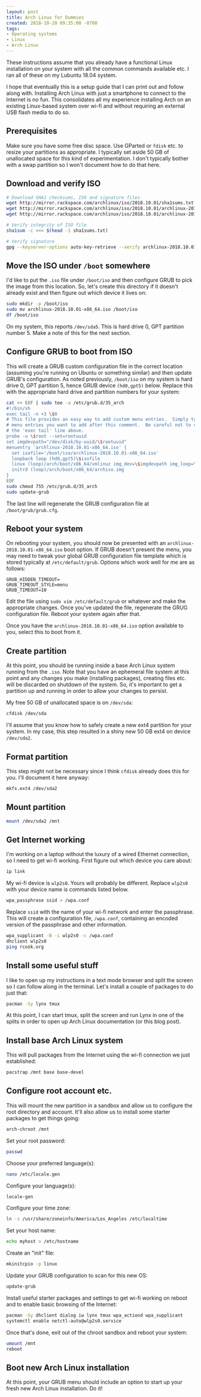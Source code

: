 ```yaml
---
layout: post
title: Arch Linux for Dummies
created: 2018-10-20 09:35:00 -0700
tags:
- Operating systems
- Linux
- Arch Linux
---
```

These instructions assume that you already have a functional Linux installation on your system with all the common commands available etc. I ran all of these on my Lubuntu 18.04 system.

I hope that eventually this is a setup guide that I can print out and follow along with. Installing Arch Linux with just a smartphone to connect to the Internet is no fun. This consolidates all my experience installing Arch on an existing Linux-based system over wi-fi and without requiring an external USB flash media to do so.

## Prerequisites

Make sure you have some free disc space. Use GParted or `fdisk` etc. to resize your partitions as appropriate. I typically set aside 50 GB of unallocated space for this kind of experimentation. I don't typically bother with a swap partition so I won't document how to do that here.

## Download and verify ISO

```bash
# Download SHA1 checksums, ISO and signature files
wget http://mirror.rackspace.com/archlinux/iso/2018.10.01/sha1sums.txt
wget http://mirror.rackspace.com/archlinux/iso/2018.10.01/archlinux-2018.10.01-x86_64.iso
wget http://mirror.rackspace.com/archlinux/iso/2018.10.01/archlinux-2018.10.01-x86_64.iso.sig

# Verify integrity of ISO file
sha1sum -c <<< $(head -1 sha1sums.txt)

# Verify signature
gpg --keyserver-options auto-key-retrieve --verify archlinux-2018.10.01-x86_64.iso.sig
```

## Move the ISO under `/boot` somewhere

I'd like to put the `.iso` file under `/boot/iso` and then configure GRUB to pick the image from this location. So, let's create this directory if it doesn't already exist and then figure out which device it lives on:

```bash
sudo mkdir -p /boot/iso
sudo mv archlinux-2018.10.01-x86_64.iso /boot/iso
df /boot/iso
```

On my system, this reports `/dev/sda5`. This is hard drive 0, GPT partition number 5. Make a note of this for the next section.

## Configure GRUB to boot from ISO

This will create a GRUB custom configuration file in the correct location (assuming you're running on Ubuntu or something similar) and then update GRUB's configuration. As noted previously, `/boot/iso` on my system is hard drive 0, GPT partition 5, hence GRUB device `(hd0,gpt5)` below. Replace this with the appropriate hard drive and partition numbers for your system:

```bash
cat << EOF | sudo tee -a /etc/grub.d/35_arch
#!/bin/sh
exec tail -n +3 \$0
# This file provides an easy way to add custom menu entries.  Simply type the
# menu entries you want to add after this comment.  Be careful not to change
# the 'exec tail' line above.
probe -u \$root --set=rootuuid
set imgdevpath="/dev/disk/by-uuid/\$rootuuid"
menuentry 'archlinux-2018.10.01-x86_64.iso' {
  set isofile='/boot/iso/archlinux-2018.10.01-x86_64.iso'
  loopback loop (hd0,gpt5)\$isofile
  linux (loop)/arch/boot/x86_64/vmlinuz img_dev=\$imgdevpath img_loop=\$isofile
  initrd (loop)/arch/boot/x86_64/archiso.img
}
EOF
sudo chmod 755 /etc/grub.d/35_arch
sudo update-grub
```

The last line will regenerate the GRUB configuration file at `/boot/grub/grub.cfg`.

## Reboot your system

On rebooting your system, you should now be presented with an `archlinux-2018.10.01-x86_64.iso` boot option. If GRUB doesn't present the menu, you may need to tweak your global GRUB configuration file template which is stored typically at `/etc/default/grub`. Options which work well for me are as follows:

```
GRUB_HIDDEN_TIMEOUT=
GRUB_TIMEOUT_STYLE=menu
GRUB_TIMEOUT=10
```

Edit the file using `sudo vim /etc/default/grub` or whatever and make the appropriate changes. Once you've updated the file, regenerate the GRUG configuration file. Reboot your system again after that.

Once you have the `archlinux-2018.10.01-x86_64.iso` option available to you, select this to boot from it.

## Create partition

At this point, you should be running inside a base Arch Linux system running from the `.iso`. Note that you have an ephemeral file system at this point and any changes you make (installing packages), creating files etc. will be discarded on shutdown of the system. So, it's important to get a partition up and running in order to allow your changes to persist.

My free 50 GB of unallocated space is on `/dev/sda`:

```bash
cfdisk /dev/sda
```

I'll assume that you know how to safely create a new ext4 partition for your system. In my case, this step resulted in a shiny new 50 GB ext4 on device `/dev/sda2`.

## Format partition

This step might not be necessary since I think `cfdisk` already does this for you. I'll document it here anyway:

```bash
mkfs.ext4 /dev/sda2
```

## Mount partition

```bash
mount /dev/sda2 /mnt
```

## Get Internet working

I'm working on a laptop without the luxury of a wired Ethernet connection, so I need to get wi-fi working. First figure out which device you care about:

```bash
ip link
```

My wi-fi device is `wlp2s0`. Yours will probably be different. Replace `wlp2s0` with your device name is commands listed below.

```bash
wpa_passphrase ssid > /wpa.conf
```

Replace `ssid` with the name of your wi-fi network and enter the passphrase. This will create a configuration file, `/wpa.conf`, containing an encoded version of the passphrase and other information.

```bash
wpa_supplicant -B -i wlp2s0 -c /wpa.conf
dhclient wlp2s0
ping rcook.org
```

## Install some useful stuff

I like to open up my instructions in a text mode browser and split the screen so I can follow along in the terminal. Let's install a couple of packages to do just that:

```bash
pacman -Sy lynx tmux
```

At this point, I can start tmux, split the screen and run Lynx in one of the splits in order to open up Arch Linux documentation (or this blog post).

## Install base Arch Linux system

This will pull packages from the Internet using the wi-fi connection we just established:

```bash
pacstrap /mnt base base-devel
```

## Configure root account etc.

This will mount the new partition in a sandbox and allow us to configure the root directory and account. It'll also allow us to install some starter packages to get things going:

```bash
arch-chroot /mnt
```

Set your root password:

```bash
passwd
```

Choose your preferred language(s):

```bash
nano /etc/locale.gen
```

Configure your language(s):

```bash
locale-gen
```

Configure your time zone:

```bash
ln -s /usr/share/zoneinfo/America/Los_Angeles /etc/localtime
```

Set your host name:

```bash
echo myhost > /etc/hostname
```

Create an "init" file:

```bash
mkinitcpio -p linux
```

Update your GRUB configuration to scan for this new OS:

```bash
update-grub
```

Install useful starter packages and settings to get wi-fi working on reboot and to enable basic browsing of the Internet:

```bash
pacman -Sy dhclient dialog iw lynx tmux wpa_actiond wpa_supplicant
systemctl enable netctl-auto@wlp2s0.service
```

Once that's done, exit out of the chroot sandbox and reboot your system:

```bash
umount /mnt
reboot
```

## Boot new Arch Linux installation

At this point, your GRUB menu should include an option to start up your fresh new Arch Linux installation. Do it!
